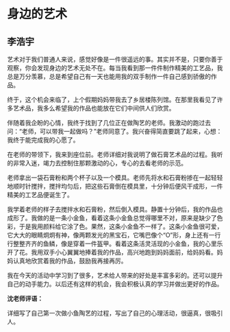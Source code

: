 # 身边的艺术 #

## 李浩宇 ##

艺术对于我们普通人来说，感觉好像是一件很遥远的事。其实并不是，只要你善于观察，你会发现身边的艺术无处不在。每当我看到那一件件制作精美的工艺品，我总是万分羡慕，总是希望自己有一天也能用我的双手制作一件自己感到骄傲的作品。

终于，这个机会来临了，上个假期妈妈带我去了乡居楼陈列馆。在那里我看见了许多艺术品，我多么希望我的作品也能放在它们中间供人们欣赏。

伴随着我企盼的心情，我终于找到了几位正在做陶艺的老师。我激动的跑过去问：“老师，可以带我一起做吗？”老师同意了。我兴奋得简直要跳了起来，心想：我终于能完成我的心愿了。

在老师的带领下，我来到座位前。老师详细对我说明了做石膏艺术品的过程。我听的非常入迷，竭力去控制住那颗激动的心，专心的去看老师的示范。

老师拿出一袋石膏粉和两个杯子以及一个模具。老师先将水和石膏粉掺在一起轻轻地顺时针搅拌，搅拌均匀后，把这些石膏倒在模具里，十分钟后便风干成形，一件精美的工艺品便诞生了。

我学着老师的样子去搅拌水和石膏粉，然后倒入模具。静置十分钟后，我的作品也成形了。我做的是一条小金鱼，看着这条小金鱼总觉得哪里不对，原来是缺少了色彩，于是我用颜料给它涂了色。果然，这条小金鱼不一样了。这条小金鱼很可爱，它大大的眼睛炯炯有神，像两颗发光的黑宝石，它嘴巴像个“O”形，身上还有一行行整整齐齐的鱼鳞，像是穿着一件盔甲。看着这条活灵活现的小金鱼，我的心里乐开了花。我用双手小心翼翼地捧着我的作品，高兴地跑到妈妈面前，给妈妈看。妈妈认真地欣赏着我的作品，鼓励我再接再厉。

我在今天的活动中学习到了很多，艺术给人带来的好处是丰富多彩的。还可以提升自己的动手能力。以后还有这样的机会，我会积极认真的学习并做出更好的作品。

**沈老师评语：**

详细写了自己第一次做小鱼陶艺的过程，写出了自己的心理活动，很逼真，很吸引人。